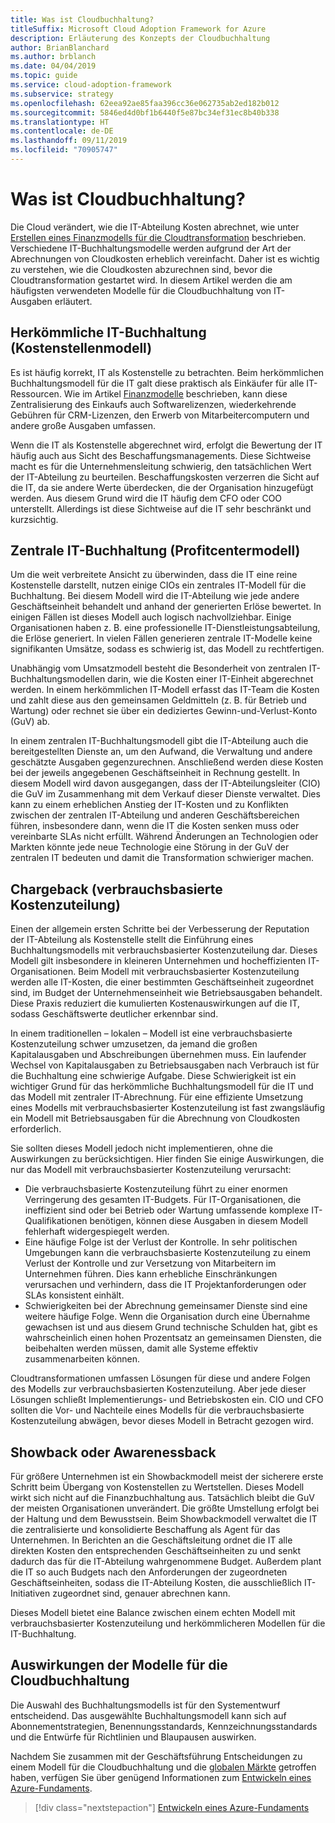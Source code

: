 ```yaml
---
title: Was ist Cloudbuchhaltung?
titleSuffix: Microsoft Cloud Adoption Framework for Azure
description: Erläuterung des Konzepts der Cloudbuchhaltung
author: BrianBlanchard
ms.author: brblanch
ms.date: 04/04/2019
ms.topic: guide
ms.service: cloud-adoption-framework
ms.subservice: strategy
ms.openlocfilehash: 62eea92ae85faa396cc36e062735ab2ed182b012
ms.sourcegitcommit: 5846ed4d0bf1b6440f5e87bc34ef31ec8b40b338
ms.translationtype: HT
ms.contentlocale: de-DE
ms.lasthandoff: 09/11/2019
ms.locfileid: "70905747"
---
```

<!-- markdownlint-disable MD026 -->

# <a name="what-is-cloud-accounting"></a>Was ist Cloudbuchhaltung?

Die Cloud verändert, wie die IT-Abteilung Kosten abrechnet, wie unter [Erstellen eines Finanzmodells für die Cloudtransformation](financial-models.md) beschrieben. Verschiedene IT-Buchhaltungsmodelle werden aufgrund der Art der Abrechnungen von Cloudkosten erheblich vereinfacht. Daher ist es wichtig zu verstehen, wie die Cloudkosten abzurechnen sind, bevor die Cloudtransformation gestartet wird. In diesem Artikel werden die am häufigsten verwendeten Modelle für die Cloudbuchhaltung von IT-Ausgaben erläutert.

## <a name="traditional-it-accounting-cost-center-model"></a>Herkömmliche IT-Buchhaltung (Kostenstellenmodell)

Es ist häufig korrekt, IT als Kostenstelle zu betrachten. Beim herkömmlichen Buchhaltungsmodell für die IT galt diese praktisch als Einkäufer für alle IT-Ressourcen. Wie im Artikel [Finanzmodelle](financial-models.md) beschrieben, kann diese Zentralisierung des Einkaufs auch Softwarelizenzen, wiederkehrende Gebühren für CRM-Lizenzen, den Erwerb von Mitarbeitercomputern und andere große Ausgaben umfassen.

Wenn die IT als Kostenstelle abgerechnet wird, erfolgt die Bewertung der IT häufig auch aus Sicht des Beschaffungsmanagements. Diese Sichtweise macht es für die Unternehmensleitung schwierig, den tatsächlichen Wert der IT-Abteilung zu beurteilen. Beschaffungskosten verzerren die Sicht auf die IT, da sie andere Werte überdecken, die der Organisation hinzugefügt werden. Aus diesem Grund wird die IT häufig dem CFO oder COO unterstellt. Allerdings ist diese Sichtweise auf die IT sehr beschränkt und kurzsichtig.

## <a name="central-it-accounting-profit-center-model"></a>Zentrale IT-Buchhaltung (Profitcentermodell)

Um die weit verbreitete Ansicht zu überwinden, dass die IT eine reine Kostenstelle darstellt, nutzen einige CIOs ein zentrales IT-Modell für die Buchhaltung. Bei diesem Modell wird die IT-Abteilung wie jede andere Geschäftseinheit behandelt und anhand der generierten Erlöse bewertet. In einigen Fällen ist dieses Modell auch logisch nachvollziehbar. Einige Organisationen haben z. B. eine professionelle IT-Dienstleistungsabteilung, die Erlöse generiert. In vielen Fällen generieren zentrale IT-Modelle keine signifikanten Umsätze, sodass es schwierig ist, das Modell zu rechtfertigen.

Unabhängig vom Umsatzmodell besteht die Besonderheit von zentralen IT-Buchhaltungsmodellen darin, wie die Kosten einer IT-Einheit abgerechnet werden. In einem herkömmlichen IT-Modell erfasst das IT-Team die Kosten und zahlt diese aus den gemeinsamen Geldmitteln (z. B. für Betrieb und Wartung) oder rechnet sie über ein dediziertes Gewinn-und-Verlust-Konto (GuV) ab.

In einem zentralen IT-Buchhaltungsmodell gibt die IT-Abteilung auch die bereitgestellten Dienste an, um den Aufwand, die Verwaltung und andere geschätzte Ausgaben gegenzurechnen. Anschließend werden diese Kosten bei der jeweils angegebenen Geschäftseinheit in Rechnung gestellt. In diesem Modell wird davon ausgegangen, dass der IT-Abteilungsleiter (CIO) die GuV im Zusammenhang mit dem Verkauf dieser Dienste verwaltet. Dies kann zu einem erheblichen Anstieg der IT-Kosten und zu Konflikten zwischen der zentralen IT-Abteilung und anderen Geschäftsbereichen führen, insbesondere dann, wenn die IT die Kosten senken muss oder vereinbarte SLAs nicht erfüllt. Während Änderungen an Technologien oder Markten könnte jede neue Technologie eine Störung in der GuV der zentralen IT bedeuten und damit die Transformation schwieriger machen.

## <a name="chargeback"></a>Chargeback (verbrauchsbasierte Kostenzuteilung)

Einen der allgemein ersten Schritte bei der Verbesserung der Reputation der IT-Abteilung als Kostenstelle stellt die Einführung eines Buchhaltungsmodells mit verbrauchsbasierter Kostenzuteilung dar. Dieses Modell gilt insbesondere in kleineren Unternehmen und hocheffizienten IT-Organisationen. Beim Modell mit verbrauchsbasierter Kostenzuteilung werden alle IT-Kosten, die einer bestimmten Geschäftseinheit zugeordnet sind, im Budget der Unternehmenseinheit wie Betriebsausgaben behandelt. Diese Praxis reduziert die kumulierten Kostenauswirkungen auf die IT, sodass Geschäftswerte deutlicher erkennbar sind.

In einem traditionellen – lokalen – Modell ist eine verbrauchsbasierte Kostenzuteilung schwer umzusetzen, da jemand die großen Kapitalausgaben und Abschreibungen übernehmen muss. Ein laufender Wechsel von Kapitalausgaben zu Betriebsausgaben nach Verbrauch ist für die Buchhaltung eine schwierige Aufgabe. Diese Schwierigkeit ist ein wichtiger Grund für das herkömmliche Buchhaltungsmodell für die IT und das Modell mit zentraler IT-Abrechnung. Für eine effiziente Umsetzung eines Modells mit verbrauchsbasierter Kostenzuteilung ist fast zwangsläufig ein Modell mit Betriebsausgaben für die Abrechnung von Cloudkosten erforderlich.

Sie sollten dieses Modell jedoch nicht implementieren, ohne die Auswirkungen zu berücksichtigen. Hier finden Sie einige Auswirkungen, die nur das Modell mit verbrauchsbasierter Kostenzuteilung verursacht:

- Die verbrauchsbasierte Kostenzuteilung führt zu einer enormen Verringerung des gesamten IT-Budgets. Für IT-Organisationen, die ineffizient sind oder bei Betrieb oder Wartung umfassende komplexe IT-Qualifikationen benötigen, können diese Ausgaben in diesem Modell fehlerhaft widergespiegelt werden.
- Eine häufige Folge ist der Verlust der Kontrolle. In sehr politischen Umgebungen kann die verbrauchsbasierte Kostenzuteilung zu einem Verlust der Kontrolle und zur Versetzung von Mitarbeitern im Unternehmen führen. Dies kann erhebliche Einschränkungen verursachen und verhindern, dass die IT Projektanforderungen oder SLAs konsistent einhält.
- Schwierigkeiten bei der Abrechnung gemeinsamer Dienste sind eine weitere häufige Folge. Wenn die Organisation durch eine Übernahme gewachsen ist und aus diesem Grund technische Schulden hat, gibt es wahrscheinlich einen hohen Prozentsatz an gemeinsamen Diensten, die beibehalten werden müssen, damit alle Systeme effektiv zusammenarbeiten können.

Cloudtransformationen umfassen Lösungen für diese und andere Folgen des Modells zur verbrauchsbasierten Kostenzuteilung. Aber jede dieser Lösungen schließt Implementierungs- und Betriebskosten ein. CIO und CFO sollten die Vor- und Nachteile eines Modells für die verbrauchsbasierte Kostenzuteilung abwägen, bevor dieses Modell in Betracht gezogen wird.

## <a name="showback-or-awareness-back"></a>Showback oder Awarenessback

Für größere Unternehmen ist ein Showbackmodell meist der sicherere erste Schritt beim Übergang von Kostenstellen zu Wertstellen. Dieses Modell wirkt sich nicht auf die Finanzbuchhaltung aus. Tatsächlich bleibt die GuV der meisten Organisationen unverändert. Die größte Umstellung erfolgt bei der Haltung und dem Bewusstsein. Beim Showbackmodell verwaltet die IT die zentralisierte und konsolidierte Beschaffung als Agent für das Unternehmen. In Berichten an die Geschäftsleitung ordnet die IT alle direkten Kosten den entsprechenden Geschäftseinheiten zu und senkt dadurch das für die IT-Abteilung wahrgenommene Budget. Außerdem plant die IT so auch Budgets nach den Anforderungen der zugeordneten Geschäftseinheiten, sodass die IT-Abteilung Kosten, die ausschließlich IT-Initiativen zugeordnet sind, genauer abrechnen kann.

Dieses Modell bietet eine Balance zwischen einem echten Modell mit verbrauchsbasierter Kostenzuteilung und herkömmlicheren Modellen für die IT-Buchhaltung.

## <a name="impact-of-cloud-accounting-models"></a>Auswirkungen der Modelle für die Cloudbuchhaltung

Die Auswahl des Buchhaltungsmodells ist für den Systementwurf entscheidend. Das ausgewählte Buchhaltungsmodell kann sich auf Abonnementstrategien, Benennungsstandards, Kennzeichnungsstandards und die Entwürfe für Richtlinien und Blaupausen auswirken.

Nachdem Sie zusammen mit der Geschäftsführung Entscheidungen zu einem Modell für die Cloudbuchhaltung und die [globalen Märkte](global-markets.md) getroffen haben, verfügen Sie über genügend Informationen zum [Entwickeln eines Azure-Fundaments](../ready/index.md).

> [!div class="nextstepaction"]
> [Entwickeln eines Azure-Fundaments](../ready/index.md)
